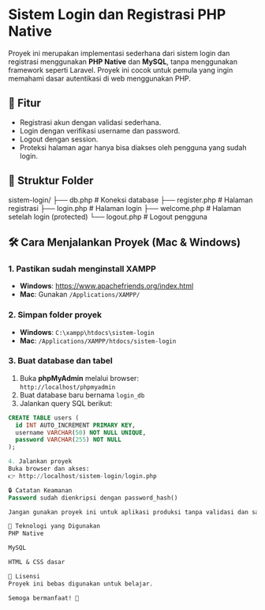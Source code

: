 # Sistem Login dan Registrasi PHP Native

Proyek ini merupakan implementasi sederhana dari sistem login dan registrasi menggunakan **PHP Native** dan **MySQL**, tanpa menggunakan framework seperti Laravel. Proyek ini cocok untuk pemula yang ingin memahami dasar autentikasi di web menggunakan PHP.

## 🔧 Fitur

- Registrasi akun dengan validasi sederhana.
- Login dengan verifikasi username dan password.
- Logout dengan session.
- Proteksi halaman agar hanya bisa diakses oleh pengguna yang sudah login.

## 📁 Struktur Folder

sistem-login/
├── db.php # Koneksi database
├── register.php # Halaman registrasi
├── login.php # Halaman login
├── welcome.php # Halaman setelah login (protected)
└── logout.php # Logout pengguna

## 🛠️ Cara Menjalankan Proyek (Mac & Windows)

### 1. Pastikan sudah menginstall XAMPP
- **Windows**: https://www.apachefriends.org/index.html
- **Mac**: Gunakan `/Applications/XAMPP/`

### 2. Simpan folder proyek
- **Windows**: `C:\xampp\htdocs\sistem-login`
- **Mac**: `/Applications/XAMPP/htdocs/sistem-login`

### 3. Buat database dan tabel
1. Buka **phpMyAdmin** melalui browser:  
   `http://localhost/phpmyadmin`
2. Buat database baru bernama `login_db`
3. Jalankan query SQL berikut:

```sql
CREATE TABLE users (
  id INT AUTO_INCREMENT PRIMARY KEY,
  username VARCHAR(50) NOT NULL UNIQUE,
  password VARCHAR(255) NOT NULL
);

4. Jalankan proyek
Buka browser dan akses:
👉 http://localhost/sistem-login/login.php

🔒 Catatan Keamanan
Password sudah dienkripsi dengan password_hash()

Jangan gunakan proyek ini untuk aplikasi produksi tanpa validasi dan sanitasi tambahan

📌 Teknologi yang Digunakan
PHP Native

MySQL

HTML & CSS dasar

📃 Lisensi
Proyek ini bebas digunakan untuk belajar.

Semoga bermanfaat! 🚀
